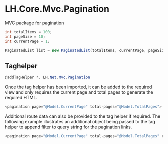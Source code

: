 # LH.Core.Mvc.Pagination
MVC package for pagination

```csharp
int totalItems = 100;
int pageSize = 10;
int currentPage = 1;

PaginatedList list = new PaginatedList(totalItems, currentPage, pageSize);
```

## Taghelper

```csharp
@addTagHelper *, LH.Net.Mvc.Pagination
```

Once the tag helper has been imported, it can be added to the required view and only requires the current page and total pages to generate the required HTML.

```csharp
<pagination page="@Model.CurrentPage" total-pages="@Model.TotalPages">
```

Additional route data can also be provided to the tag helper if required. The following example illustrates an additional object being passed to the tag helper to append filter to query string for the pagination links.

```csharp
<pagination page="@Model.CurrentPage" total-pages="@Model.TotalPages" route-data="@new { filter = ViewBag.Filter }"></pagination>
```